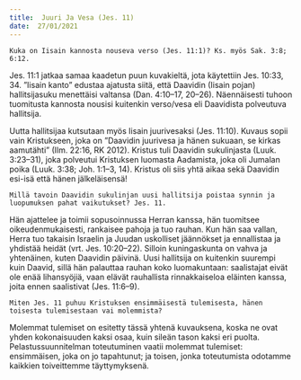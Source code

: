 ```yaml
---
title:  Juuri Ja Vesa (Jes. 11)
date:  27/01/2021
---
```


`Kuka on Iisain kannosta nouseva verso (Jes. 11:1)? Ks. myös Sak. 3:8; 6:12.`

Jes. 11:1 jatkaa samaa kaadetun puun kuvakieltä, jota käytettiin Jes. 10:33, 34. ”Iisain kanto” edustaa ajatusta siitä, että Daavidin (Iisain pojan) hallitsijasuku menettäisi valtansa (Dan. 4:10–17, 20–26). Näennäisesti tuhoon tuomitusta kannosta nousisi kuitenkin verso/vesa eli Daavidista polveutuva hallitsija.

Uutta hallitsijaa kutsutaan myös Iisain juurivesaksi (Jes. 11:10). Kuvaus sopii vain Kristukseen, joka on ”Daavidin juurivesa ja hänen sukuaan, se kirkas aamutähti” (Ilm. 22:16, RK 2012). Kristus tuli Daavidin sukulinjasta (Luuk. 3:23–31), joka polveutui Kristuksen luomasta Aadamista, joka oli Jumalan poika (Luuk. 3:38; Joh. 1:1–3, 14). Kristus oli siis yhtä aikaa sekä Daavidin esi-isä että hänen jälkeläisensä!

`Millä tavoin Daavidin sukulinjan uusi hallitsija poistaa synnin ja luopumuksen pahat vaikutukset? Jes. 11.`

Hän ajattelee ja toimii sopusoinnussa Herran kanssa, hän tuomitsee oikeudenmukaisesti, rankaisee pahoja ja tuo rauhan. Kun hän saa vallan, Herra tuo takaisin Israelin ja Juudan uskolliset jäännökset ja ennallistaa ja yhdistää heidät (vrt. Jes. 10:20–22). Silloin kuningaskunta on vahva ja yhtenäinen, kuten Daavidin päivinä. Uusi hallitsija on kuitenkin suurempi kuin Daavid, sillä hän palauttaa rauhan koko luomakuntaan: saalistajat eivät ole enää lihansyöjiä, vaan elävät rauhallista rinnakkaiseloa eläinten kanssa, joita ennen saalistivat (Jes. 11:6–9).

`Miten Jes. 11 puhuu Kristuksen ensimmäisestä tulemisesta, hänen toisesta tulemisestaan vai molemmista?`

Molemmat tulemiset on esitetty tässä yhtenä kuvauksena, koska ne ovat yhden kokonaisuuden kaksi osaa, kuin sileän tason kaksi eri puolta. Pelastussuunnitelman toteutuminen vaatii molemmat tulemiset: ensimmäisen, joka on jo tapahtunut; ja toisen, jonka toteutumista odotamme kaikkien toiveittemme täyttymyksenä.